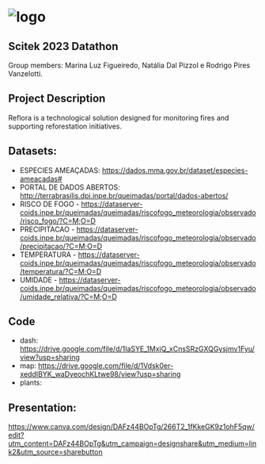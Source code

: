 # ![logo](https://github.com/nataliadpizzol/scitek-2023/assets/82891068/9513bd4d-55a4-406d-9789-5a504c4c357d)

## Scitek 2023 Datathon

Group members: Marina Luz Figueiredo, Natália Dal Pizzol e Rodrigo Pires Vanzelotti.

## Project Description

Reflora is a technological solution designed for monitoring fires and supporting reforestation initiatives.

## Datasets: 
- ESPECIES AMEAÇADAS: https://dados.mma.gov.br/dataset/especies-ameacadas#
- PORTAL DE DADOS ABERTOS: http://terrabrasilis.dpi.inpe.br/queimadas/portal/dados-abertos/
- RISCO DE FOGO - https://dataserver-coids.inpe.br/queimadas/queimadas/riscofogo_meteorologia/observado/risco_fogo/?C=M;O=D
- PRECIPITACAO  - https://dataserver-coids.inpe.br/queimadas/queimadas/riscofogo_meteorologia/observado/precipitacao/?C=M;O=D
- TEMPERATURA   - https://dataserver-coids.inpe.br/queimadas/queimadas/riscofogo_meteorologia/observado/temperatura/?C=M;O=D
- UMIDADE       - https://dataserver-coids.inpe.br/queimadas/queimadas/riscofogo_meteorologia/observado/umidade_relativa/?C=M;O=D

## Code
- dash: https://drive.google.com/file/d/1IaSYE_1MxjQ_xCnsSRzGXQGysjmv1Fyu/view?usp=sharing
- map: https://drive.google.com/file/d/1Vdsk0er-xeddIBYK_waDyeochKLtwe98/view?usp=sharing
- plants: 
## Presentation:
https://www.canva.com/design/DAFz44BOpTg/266T2_1fKkeGK9z1ohF5qw/edit?utm_content=DAFz44BOpTg&utm_campaign=designshare&utm_medium=link2&utm_source=sharebutton
